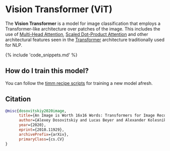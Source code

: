 # Vision Transformer (ViT)

The **Vision Transformer** is a model for image classification that employs a Transformer-like architecture over patches of the image. This includes the use of [Multi-Head Attention](https://paperswithcode.com/method/multi-head-attention), [Scaled Dot-Product Attention](https://paperswithcode.com/method/scaled) and other architectural features seen in the [Transformer](https://paperswithcode.com/method/transformer) architecture traditionally used for NLP.

{% include 'code_snippets.md' %}

## How do I train this model?

You can follow the [timm recipe scripts](https://rwightman.github.io/pytorch-image-models/scripts/) for training a new model afresh.

## Citation

```BibTeX
@misc{dosovitskiy2020image,
      title={An Image is Worth 16x16 Words: Transformers for Image Recognition at Scale}, 
      author={Alexey Dosovitskiy and Lucas Beyer and Alexander Kolesnikov and Dirk Weissenborn and Xiaohua Zhai and Thomas Unterthiner and Mostafa Dehghani and Matthias Minderer and Georg Heigold and Sylvain Gelly and Jakob Uszkoreit and Neil Houlsby},
      year={2020},
      eprint={2010.11929},
      archivePrefix={arXiv},
      primaryClass={cs.CV}
}
```

<!--
Type: model-index
Collections:
- Name: Vision Transformer
  Paper:
    Title: 'An Image is Worth 16x16 Words: Transformers for Image Recognition at Scale'
    URL: https://paperswithcode.com/paper/an-image-is-worth-16x16-words-transformers-1
Models:
- Name: vit_base_patch16_224
  In Collection: Vision Transformer
  Metadata:
    FLOPs: 67394605056
    Parameters: 86570000
    File Size: 346292833
    Architecture:
    - Attention Dropout
    - Convolution
    - Dense Connections
    - Dropout
    - GELU
    - Layer Normalization
    - Multi-Head Attention
    - Scaled Dot-Product Attention
    - Tanh Activation
    Tasks:
    - Image Classification
    Training Techniques:
    - Cosine Annealing
    - Gradient Clipping
    - SGD with Momentum
    Training Data:
    - ImageNet
    - JFT-300M
    Training Resources: TPUv3
    ID: vit_base_patch16_224
    LR: 0.0008
    Epochs: 90
    Dropout: 0.0
    Crop Pct: '0.9'
    Batch Size: 4096
    Image Size: '224'
    Warmup Steps: 10000
    Weight Decay: 0.03
    Interpolation: bicubic
  Code: https://github.com/rwightman/pytorch-image-models/blob/5f9aff395c224492e9e44248b15f44b5cc095d9c/timm/models/vision_transformer.py#L503
  Weights: https://github.com/rwightman/pytorch-image-models/releases/download/v0.1-vitjx/jx_vit_base_p16_224-80ecf9dd.pth
  Results:
  - Task: Image Classification
    Dataset: ImageNet
    Metrics:
      Top 1 Accuracy: 81.78%
      Top 5 Accuracy: 96.13%
- Name: vit_base_patch16_384
  In Collection: Vision Transformer
  Metadata:
    FLOPs: 49348245504
    Parameters: 86860000
    File Size: 347460194
    Architecture:
    - Attention Dropout
    - Convolution
    - Dense Connections
    - Dropout
    - GELU
    - Layer Normalization
    - Multi-Head Attention
    - Scaled Dot-Product Attention
    - Tanh Activation
    Tasks:
    - Image Classification
    Training Techniques:
    - Cosine Annealing
    - Gradient Clipping
    - SGD with Momentum
    Training Data:
    - ImageNet
    - JFT-300M
    Training Resources: TPUv3
    ID: vit_base_patch16_384
    Crop Pct: '1.0'
    Momentum: 0.9
    Batch Size: 512
    Image Size: '384'
    Weight Decay: 0.0
    Interpolation: bicubic
  Code: https://github.com/rwightman/pytorch-image-models/blob/5f9aff395c224492e9e44248b15f44b5cc095d9c/timm/models/vision_transformer.py#L522
  Weights: https://github.com/rwightman/pytorch-image-models/releases/download/v0.1-vitjx/jx_vit_base_p16_384-83fb41ba.pth
  Results:
  - Task: Image Classification
    Dataset: ImageNet
    Metrics:
      Top 1 Accuracy: 84.2%
      Top 5 Accuracy: 97.22%
- Name: vit_base_patch32_384
  In Collection: Vision Transformer
  Metadata:
    FLOPs: 12656142336
    Parameters: 88300000
    File Size: 353210979
    Architecture:
    - Attention Dropout
    - Convolution
    - Dense Connections
    - Dropout
    - GELU
    - Layer Normalization
    - Multi-Head Attention
    - Scaled Dot-Product Attention
    - Tanh Activation
    Tasks:
    - Image Classification
    Training Techniques:
    - Cosine Annealing
    - Gradient Clipping
    - SGD with Momentum
    Training Data:
    - ImageNet
    - JFT-300M
    Training Resources: TPUv3
    ID: vit_base_patch32_384
    Crop Pct: '1.0'
    Momentum: 0.9
    Batch Size: 512
    Image Size: '384'
    Weight Decay: 0.0
    Interpolation: bicubic
  Code: https://github.com/rwightman/pytorch-image-models/blob/5f9aff395c224492e9e44248b15f44b5cc095d9c/timm/models/vision_transformer.py#L532
  Weights: https://github.com/rwightman/pytorch-image-models/releases/download/v0.1-vitjx/jx_vit_base_p32_384-830016f5.pth
  Results:
  - Task: Image Classification
    Dataset: ImageNet
    Metrics:
      Top 1 Accuracy: 81.66%
      Top 5 Accuracy: 96.13%
- Name: vit_base_resnet50_384
  In Collection: Vision Transformer
  Metadata:
    FLOPs: 49461491712
    Parameters: 98950000
    File Size: 395854632
    Architecture:
    - Attention Dropout
    - Convolution
    - Dense Connections
    - Dropout
    - GELU
    - Layer Normalization
    - Multi-Head Attention
    - Scaled Dot-Product Attention
    - Tanh Activation
    Tasks:
    - Image Classification
    Training Techniques:
    - Cosine Annealing
    - Gradient Clipping
    - SGD with Momentum
    Training Data:
    - ImageNet
    - JFT-300M
    Training Resources: TPUv3
    ID: vit_base_resnet50_384
    Crop Pct: '1.0'
    Momentum: 0.9
    Batch Size: 512
    Image Size: '384'
    Weight Decay: 0.0
    Interpolation: bicubic
  Code: https://github.com/rwightman/pytorch-image-models/blob/5f9aff395c224492e9e44248b15f44b5cc095d9c/timm/models/vision_transformer.py#L653
  Weights: https://github.com/rwightman/pytorch-image-models/releases/download/v0.1-vitjx/jx_vit_base_resnet50_384-9fd3c705.pth
  Results:
  - Task: Image Classification
    Dataset: ImageNet
    Metrics:
      Top 1 Accuracy: 84.99%
      Top 5 Accuracy: 97.3%
- Name: vit_large_patch16_224
  In Collection: Vision Transformer
  Metadata:
    FLOPs: 119294746624
    Parameters: 304330000
    File Size: 1217350532
    Architecture:
    - Attention Dropout
    - Convolution
    - Dense Connections
    - Dropout
    - GELU
    - Layer Normalization
    - Multi-Head Attention
    - Scaled Dot-Product Attention
    - Tanh Activation
    Tasks:
    - Image Classification
    Training Techniques:
    - Cosine Annealing
    - Gradient Clipping
    - SGD with Momentum
    Training Data:
    - ImageNet
    - JFT-300M
    Training Resources: TPUv3
    ID: vit_large_patch16_224
    Crop Pct: '0.9'
    Momentum: 0.9
    Batch Size: 512
    Image Size: '224'
    Weight Decay: 0.0
    Interpolation: bicubic
  Code: https://github.com/rwightman/pytorch-image-models/blob/5f9aff395c224492e9e44248b15f44b5cc095d9c/timm/models/vision_transformer.py#L542
  Weights: https://github.com/rwightman/pytorch-image-models/releases/download/v0.1-vitjx/jx_vit_large_p16_224-4ee7a4dc.pth
  Results:
  - Task: Image Classification
    Dataset: ImageNet
    Metrics:
      Top 1 Accuracy: 83.06%
      Top 5 Accuracy: 96.44%
- Name: vit_large_patch16_384
  In Collection: Vision Transformer
  Metadata:
    FLOPs: 174702764032
    Parameters: 304720000
    File Size: 1218907013
    Architecture:
    - Attention Dropout
    - Convolution
    - Dense Connections
    - Dropout
    - GELU
    - Layer Normalization
    - Multi-Head Attention
    - Scaled Dot-Product Attention
    - Tanh Activation
    Tasks:
    - Image Classification
    Training Techniques:
    - Cosine Annealing
    - Gradient Clipping
    - SGD with Momentum
    Training Data:
    - ImageNet
    - JFT-300M
    Training Resources: TPUv3
    ID: vit_large_patch16_384
    Crop Pct: '1.0'
    Momentum: 0.9
    Batch Size: 512
    Image Size: '384'
    Weight Decay: 0.0
    Interpolation: bicubic
  Code: https://github.com/rwightman/pytorch-image-models/blob/5f9aff395c224492e9e44248b15f44b5cc095d9c/timm/models/vision_transformer.py#L561
  Weights: https://github.com/rwightman/pytorch-image-models/releases/download/v0.1-vitjx/jx_vit_large_p16_384-b3be5167.pth
  Results:
  - Task: Image Classification
    Dataset: ImageNet
    Metrics:
      Top 1 Accuracy: 85.17%
      Top 5 Accuracy: 97.36%
- Name: vit_small_patch16_224
  In Collection: Vision Transformer
  Metadata:
    FLOPs: 28236450816
    Parameters: 48750000
    File Size: 195031454
    Architecture:
    - Attention Dropout
    - Convolution
    - Dense Connections
    - Dropout
    - GELU
    - Layer Normalization
    - Multi-Head Attention
    - Scaled Dot-Product Attention
    - Tanh Activation
    Tasks:
    - Image Classification
    Training Techniques:
    - Cosine Annealing
    - Gradient Clipping
    - SGD with Momentum
    Training Data:
    - ImageNet
    - JFT-300M
    Training Resources: TPUv3
    ID: vit_small_patch16_224
    Crop Pct: '0.9'
    Image Size: '224'
    Interpolation: bicubic
  Code: https://github.com/rwightman/pytorch-image-models/blob/5f9aff395c224492e9e44248b15f44b5cc095d9c/timm/models/vision_transformer.py#L490
  Weights: https://github.com/rwightman/pytorch-image-models/releases/download/v0.1-weights/vit_small_p16_224-15ec54c9.pth
  Results:
  - Task: Image Classification
    Dataset: ImageNet
    Metrics:
      Top 1 Accuracy: 77.85%
      Top 5 Accuracy: 93.42%
-->
